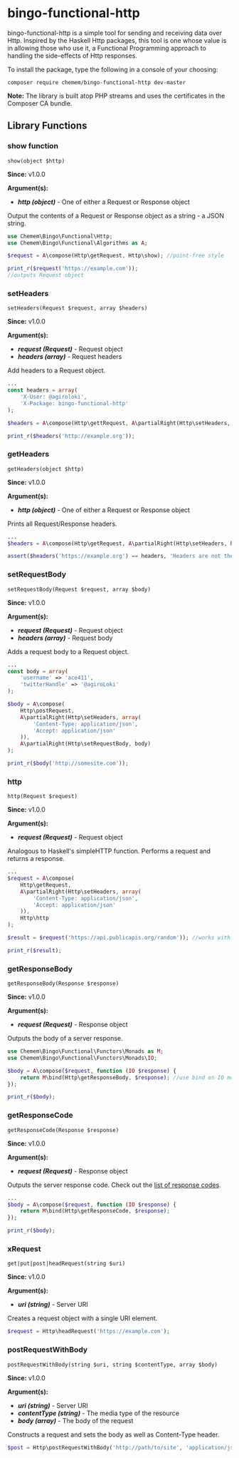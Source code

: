 # bingo-functional-http

bingo-functional-http is a simple tool for sending and receiving data over Http. Inspired by the Haskell Http packages, this tool is one whose value is in allowing those who use it, a Functional Programming approach to handling the side-effects of Http responses.

To install the package, type the following in a console of your choosing:

```
composer require chemem/bingo-functional-http dev-master
```

**Note:** The library is built atop PHP streams and uses the certificates in the Composer CA bundle.

## Library Functions

### show function

```
show(object $http)
```

**Since:** v1.0.0

**Argument(s):**

- ***http (object)*** - One of either a Request or Response object

Output the contents of a Request or Response object as a string - a JSON string.

```php
use Chemem\Bingo\Functional\Http;
use Chemem\Bingo\Functional\Algorithms as A;

$request = A\compose(Http\getRequest, Http\show); //point-free style

print_r($request('https://example.com'));
//outputs Request object
```

### setHeaders

```
setHeaders(Request $request, array $headers)
```

**Since:** v1.0.0

**Argument(s):**

- ***request (Request)*** - Request object
- ***headers (array)*** - Request headers

Add headers to a Request object.

```php
...
const headers = array(
    'X-User: @agiroloki',
    'X-Package: bingo-functional-http'
);

$headers = A\compose(Http\gettRequest, A\partialRight(Http\setHeaders, headers));

print_r($headers('http://example.org')); 
```

### getHeaders

```
getHeaders(object $http)
```

**Since:** v1.0.0

**Argument(s):**

- ***http (object)*** - One of either a Request or Response object

Prints all Request/Response headers.

```php
...
$headers = A\compose(Http\getRequest, A\partialRight(Http\setHeaders, headers), Http\getHeaders); //point-free style

assert($headers('https://example.org') == headers, 'Headers are not the same'); //outputs array of headers
```

### setRequestBody

```
setRequestBody(Request $request, array $body)
```

**Since:** v1.0.0

**Argument(s):**

- ***request (Request)*** - Request object
- ***headers (array)*** - Request body

Adds a request body to a Request object.

```php
...
const body = array(
    'username' => 'ace411',
    'twitterHandle' => '@agiroLoki'
);

$body = A\compose(
    Http\postRequest, 
    A\partialRight(Http\setHeaders, array(
        'Content-Type: application/json',
        'Accept: application/json'
    )),
    A\partialRight(Http\setRequestBody, body)
);

print_r($body('http://somesite.com'));
```

### http

```
http(Request $request)
```

**Since:** v1.0.0

**Argument(s):**

- ***request (Request)*** - Request object

Analogous to Haskell's simpleHTTP function. Performs a request and returns a response.

```php
...
$request = A\compose(
    Http\getRequest,
    A\partialRight(Http\setHeaders, array(
        'Content-Type: application/json',
        'Accept: application/json'
    )),
    Http\http
);

$result = $request('https://api.publicapis.org/random')); //works with https

print_r($result);
```

### getResponseBody

```
getResponseBody(Response $response)
```

**Since:** v1.0.0

**Argument(s):**

- ***request (Request)*** - Response object

Outputs the body of a server response.

```php
use Chemem\Bingo\Functional\Functors\Monads as M;
use Chemem\Bingo\Functional\Functors\Monads\IO;

$body = A\compose($request, function (IO $response) {
    return M\bind(Http\getResponseBody, $response); //use bind on IO monad instance
});

print_r($body);
```


### getResponseCode

```
getResponseCode(Response $response)
```

**Since:** v1.0.0

**Argument(s):**

- ***request (Request)*** - Response object

Outputs the server response code. Check out the [list of response codes]().

```php
...
$body = A\compose($request, function (IO $response) {
    return M\bind(Http\getResponseCode, $response);
});

print_r($body);
```

### xRequest

```
get|put|post|headRequest(string $uri)
```

**Since:** v1.0.0

**Argument(s):**

- ***uri (string)*** - Server URI

Creates a request object with a single URI element.

```php
$request = Http\headRequest('https://example.com');
```

### postRequestWithBody

```
postRequestWithBody(string $uri, string $contentType, array $body)
```

**Since:** v1.0.0

**Argument(s):**

- ***uri (string)*** - Server URI
- ***contentType (string)*** - The media type of the resource
- ***body (array)*** - The body of the request

Constructs a request and sets the body as well as Content-Type header.

```php
$post = Http\postRequestWithBody('http://path/to/site', 'application/json', body);
```